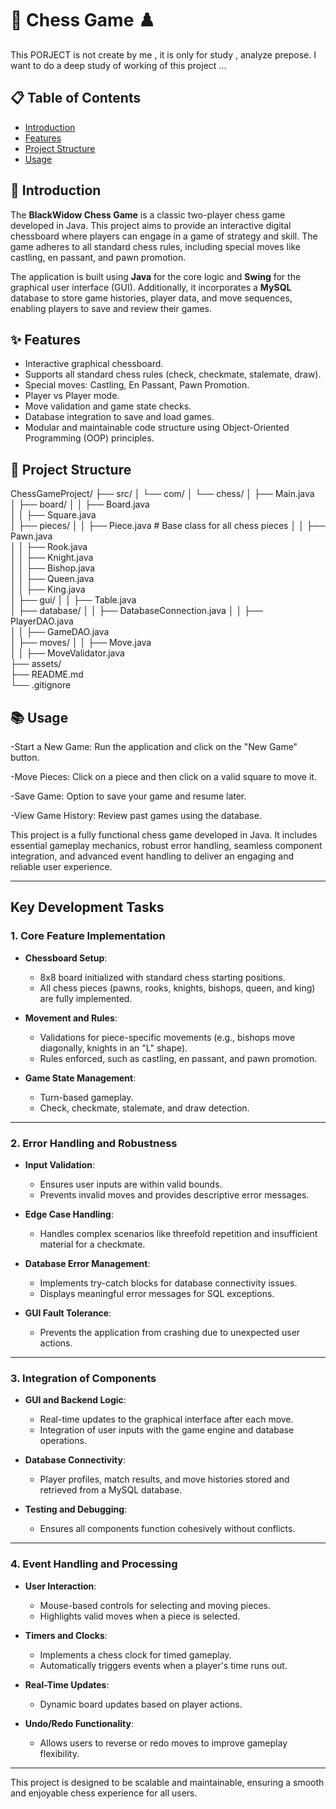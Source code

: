 # 🖤 Chess Game ♟️
This PORJECT  is not create by me , it is only for study , analyze prepose.  I want to do a deep study of working of this project ...

## 📋 Table of Contents
- [Introduction](#introduction)
- [Features](#features)
- [Project Structure](#project-structure)
- [Usage](#usage)

## 📖 Introduction
The **BlackWidow Chess Game** is a classic two-player chess game developed in Java. This project aims to provide an interactive digital chessboard where players can engage in a game of strategy and skill. The game adheres to all standard chess rules, including special moves like castling, en passant, and pawn promotion.

The application is built using **Java** for the core logic and **Swing** for the graphical user interface (GUI). Additionally, it incorporates a **MySQL** database to store game histories, player data, and move sequences, enabling players to save and review their games.

## ✨ Features
- Interactive graphical chessboard.
- Supports all standard chess rules (check, checkmate, stalemate, draw).
- Special moves: Castling, En Passant, Pawn Promotion.
- Player vs Player mode.
- Move validation and game state checks.
- Database integration to save and load games.
- Modular and maintainable code structure using Object-Oriented Programming (OOP) principles.

## 📂 Project Structure
ChessGameProject/
├── src/
│   └── com/
│       └── chess/
│           ├── Main.java               
│           ├── board/
│           │   ├── Board.java          
│           │   ├── Square.java         
│           ├── pieces/
│           │   ├── Piece.java          # Base class for all chess pieces
│           │   ├── Pawn.java           
│           │   ├── Rook.java           
│           │   ├── Knight.java         
│           │   ├── Bishop.java         
│           │   ├── Queen.java          
│           │   ├── King.java           
│           ├── gui/
│           │   ├── Table.java          
│           ├── database/
│           │   ├── DatabaseConnection.java 
│           │   ├── PlayerDAO.java      
│           │   ├── GameDAO.java        
│           ├── moves/
│           │   ├── Move.java           
│           │   ├── MoveValidator.java  
├── assets/                             
├── README.md                           
└── .gitignore                          

## 📚 Usage

-Start a New Game: Run the application and click on the "New Game" button.

-Move Pieces: Click on a piece and then click on a valid square to move it.

-Save Game: Option to save your game and resume later.

-View Game History: Review past games using the database.





This project is a fully functional chess game developed in Java. It includes essential gameplay mechanics, robust error handling, seamless component integration, and advanced event handling to deliver an engaging and reliable user experience.

---

## Key Development Tasks

### 1. Core Feature Implementation
- **Chessboard Setup**:
  - 8x8 board initialized with standard chess starting positions.
  - All chess pieces (pawns, rooks, knights, bishops, queen, and king) are fully implemented.
  
- **Movement and Rules**:
  - Validations for piece-specific movements (e.g., bishops move diagonally, knights in an "L" shape).
  - Rules enforced, such as castling, en passant, and pawn promotion.
  
- **Game State Management**:
  - Turn-based gameplay.
  - Check, checkmate, stalemate, and draw detection.

---

### 2. Error Handling and Robustness
- **Input Validation**:
  - Ensures user inputs are within valid bounds.
  - Prevents invalid moves and provides descriptive error messages.

- **Edge Case Handling**:
  - Handles complex scenarios like threefold repetition and insufficient material for a checkmate.
  
- **Database Error Management**:
  - Implements try-catch blocks for database connectivity issues.
  - Displays meaningful error messages for SQL exceptions.
  
- **GUI Fault Tolerance**:
  - Prevents the application from crashing due to unexpected user actions.

---

### 3. Integration of Components
- **GUI and Backend Logic**:
  - Real-time updates to the graphical interface after each move.
  - Integration of user inputs with the game engine and database operations.

- **Database Connectivity**:
  - Player profiles, match results, and move histories stored and retrieved from a MySQL database.
  
- **Testing and Debugging**:
  - Ensures all components function cohesively without conflicts.

---

### 4. Event Handling and Processing
- **User Interaction**:
  - Mouse-based controls for selecting and moving pieces.
  - Highlights valid moves when a piece is selected.

- **Timers and Clocks**:
  - Implements a chess clock for timed gameplay.
  - Automatically triggers events when a player's time runs out.

- **Real-Time Updates**:
  - Dynamic board updates based on player actions.
  
- **Undo/Redo Functionality**:
  - Allows users to reverse or redo moves to improve gameplay flexibility.

---

This project is designed to be scalable and maintainable, ensuring a smooth and enjoyable chess experience for all users.
